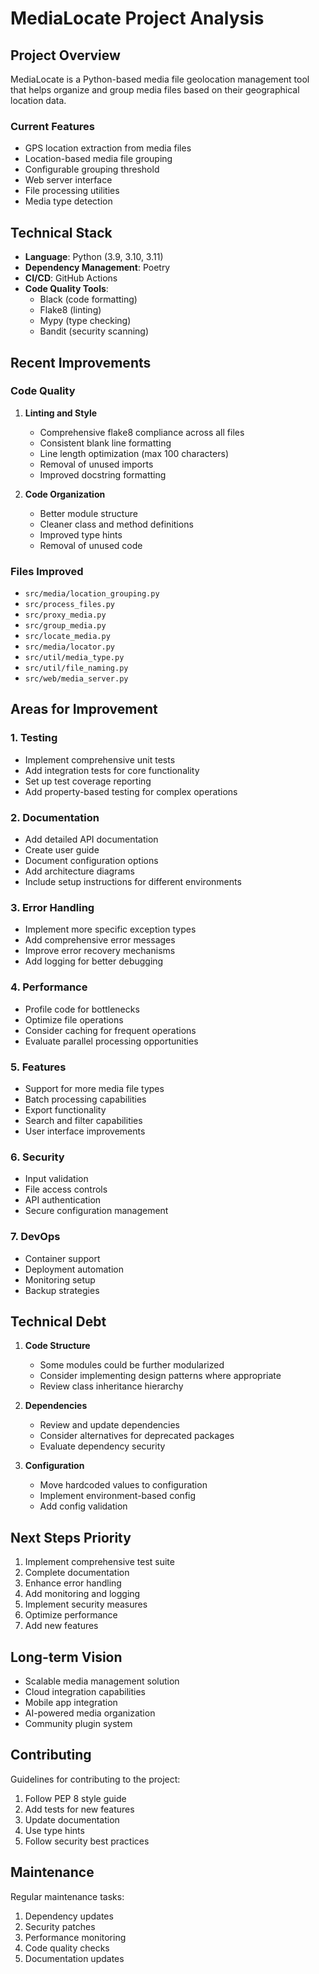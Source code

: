 # MediaLocate Project Analysis

## Project Overview
MediaLocate is a Python-based media file geolocation management tool that helps organize and group media files based on their geographical location data.

### Current Features
- GPS location extraction from media files
- Location-based media file grouping
- Configurable grouping threshold
- Web server interface
- File processing utilities
- Media type detection

## Technical Stack
- **Language**: Python (3.9, 3.10, 3.11)
- **Dependency Management**: Poetry
- **CI/CD**: GitHub Actions
- **Code Quality Tools**:
  - Black (code formatting)
  - Flake8 (linting)
  - Mypy (type checking)
  - Bandit (security scanning)

## Recent Improvements

### Code Quality
1. **Linting and Style**
   - Comprehensive flake8 compliance across all files
   - Consistent blank line formatting
   - Line length optimization (max 100 characters)
   - Removal of unused imports
   - Improved docstring formatting

2. **Code Organization**
   - Better module structure
   - Cleaner class and method definitions
   - Improved type hints
   - Removal of unused code

### Files Improved
- `src/media/location_grouping.py`
- `src/process_files.py`
- `src/proxy_media.py`
- `src/group_media.py`
- `src/locate_media.py`
- `src/media/locator.py`
- `src/util/media_type.py`
- `src/util/file_naming.py`
- `src/web/media_server.py`

## Areas for Improvement

### 1. Testing
- Implement comprehensive unit tests
- Add integration tests for core functionality
- Set up test coverage reporting
- Add property-based testing for complex operations

### 2. Documentation
- Add detailed API documentation
- Create user guide
- Document configuration options
- Add architecture diagrams
- Include setup instructions for different environments

### 3. Error Handling
- Implement more specific exception types
- Add comprehensive error messages
- Improve error recovery mechanisms
- Add logging for better debugging

### 4. Performance
- Profile code for bottlenecks
- Optimize file operations
- Consider caching for frequent operations
- Evaluate parallel processing opportunities

### 5. Features
- Support for more media file types
- Batch processing capabilities
- Export functionality
- Search and filter capabilities
- User interface improvements

### 6. Security
- Input validation
- File access controls
- API authentication
- Secure configuration management

### 7. DevOps
- Container support
- Deployment automation
- Monitoring setup
- Backup strategies

## Technical Debt
1. **Code Structure**
   - Some modules could be further modularized
   - Consider implementing design patterns where appropriate
   - Review class inheritance hierarchy

2. **Dependencies**
   - Review and update dependencies
   - Consider alternatives for deprecated packages
   - Evaluate dependency security

3. **Configuration**
   - Move hardcoded values to configuration
   - Implement environment-based config
   - Add config validation

## Next Steps Priority
1. Implement comprehensive test suite
2. Complete documentation
3. Enhance error handling
4. Add monitoring and logging
5. Implement security measures
6. Optimize performance
7. Add new features

## Long-term Vision
- Scalable media management solution
- Cloud integration capabilities
- Mobile app integration
- AI-powered media organization
- Community plugin system

## Contributing
Guidelines for contributing to the project:
1. Follow PEP 8 style guide
2. Add tests for new features
3. Update documentation
4. Use type hints
5. Follow security best practices

## Maintenance
Regular maintenance tasks:
1. Dependency updates
2. Security patches
3. Performance monitoring
4. Code quality checks
5. Documentation updates

